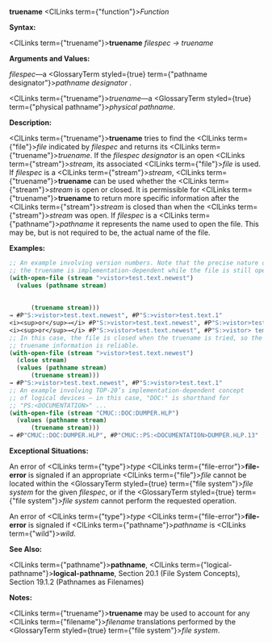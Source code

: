 **truename** <ClLinks  term={"function"}><i>Function</i></ClLinks> 



**Syntax:** 



<ClLinks  term={"truename"}><b>truename</b></ClLinks> *filespec → truename* 



**Arguments and Values:** 



*filespec*—a <GlossaryTerm styled={true} term={"pathname designator"}><i>pathname designator</i></GlossaryTerm> . 



<ClLinks  term={"truename"}><i>truename</i></ClLinks>—a <GlossaryTerm styled={true} term={"physical pathname"}><i>physical pathname</i></GlossaryTerm>. 



**Description:** 



<ClLinks  term={"truename"}><b>truename</b></ClLinks> tries to find the <ClLinks  term={"file"}><i>file</i></ClLinks> indicated by *filespec* and returns its <ClLinks  term={"truename"}><i>truename</i></ClLinks>. If the *filespec designator* is an open <ClLinks  term={"stream"}><i>stream</i></ClLinks>, its associated <ClLinks  term={"file"}><i>file</i></ClLinks> is used. If *filespec* is a <ClLinks  term={"stream"}><i>stream</i></ClLinks>, <ClLinks  term={"truename"}><b>truename</b></ClLinks> can be used whether the <ClLinks  term={"stream"}><i>stream</i></ClLinks> is open or closed. It is permissible for <ClLinks  term={"truename"}><b>truename</b></ClLinks> to return more specific information after the <ClLinks  term={"stream"}><i>stream</i></ClLinks> is closed than when the <ClLinks  term={"stream"}><i>stream</i></ClLinks> was open. If *filespec* is a <ClLinks  term={"pathname"}><i>pathname</i></ClLinks> it represents the name used to open the file. This may be, but is not required to be, the actual name of the file. 



**Examples:**
```lisp
;; An example involving version numbers. Note that the precise nature of 
;; the truename is implementation-dependent while the file is still open. 
(with-open-file (stream ">vistor>test.text.newest") 
  (values (pathname stream) 
	  
	  
	  (truename stream))) 
→ #P"S:>vistor>test.text.newest", #P"S:>vistor>test.text.1" 
<i><sup>or</sup>→</i> #P"S:>vistor>test.text.newest", #P"S:>vistor>test.text.newest" 
<i><sup>or</sup>→</i> #P"S:>vistor>test.text.newest", #P"S:>vistor> temp . temp .1" 
;; In this case, the file is closed when the truename is tried, so the 
;; truename information is reliable. 
(with-open-file (stream ">vistor>test.text.newest") 
  (close stream) 
  (values (pathname stream) 
	  (truename stream))) 
→ #P"S:>vistor>test.text.newest", #P"S:>vistor>test.text.1" 
;; An example involving TOP-20’s implementation-dependent concept 
;; of logical devices – in this case, "DOC:" is shorthand for 
;; "PS:<DOCUMENTATION>" ... 
(with-open-file (stream "CMUC::DOC:DUMPER.HLP") 
  (values (pathname stream) 
	  (truename stream))) 
→ #P"CMUC::DOC:DUMPER.HLP", #P"CMUC::PS:<DOCUMENTATION>DUMPER.HLP.13" 
```
**Exceptional Situations:** 



An error of <ClLinks  term={"type"}><i>type</i></ClLinks> <ClLinks  term={"file-error"}><b>file-error</b></ClLinks> is signaled if an appropriate <ClLinks  term={"file"}><i>file</i></ClLinks> cannot be located within the <GlossaryTerm styled={true} term={"file system"}><i>file system</i></GlossaryTerm> for the given *filespec*, or if the <GlossaryTerm styled={true} term={"file system"}><i>file system</i></GlossaryTerm> cannot perform the requested operation. 



An error of <ClLinks  term={"type"}><i>type</i></ClLinks> <ClLinks  term={"file-error"}><b>file-error</b></ClLinks> is signaled if <ClLinks  term={"pathname"}><i>pathname</i></ClLinks> is <ClLinks  term={"wild"}><i>wild</i></ClLinks>. 



**See Also:** 



<ClLinks  term={"pathname"}><b>pathname</b></ClLinks>, <ClLinks  term={"logical-pathname"}><b>logical-pathname</b></ClLinks>, Section 20.1 (File System Concepts), Section 19.1.2 (Pathnames as Filenames) 



**Notes:** 



<ClLinks  term={"truename"}><b>truename</b></ClLinks> may be used to account for any <ClLinks  term={"filename"}><i>filename</i></ClLinks> translations performed by the <GlossaryTerm styled={true} term={"file system"}><i>file system</i></GlossaryTerm>. 